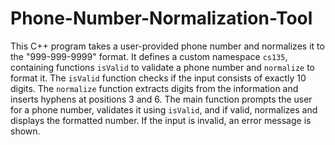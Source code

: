 # Phone-Number-Normalization-Tool

This C++ program takes a user-provided phone number and normalizes it to the "999-999-9999" format. It defines a custom namespace `cs135`, containing functions `isValid` to validate a phone number and `normalize` to format it. The `isValid` function checks if the input consists of exactly 10 digits. The `normalize` function extracts digits from the information and inserts hyphens at positions 3 and 6. The main function prompts the user for a phone number, validates it using `isValid`, and if valid, normalizes and displays the formatted number. If the input is invalid, an error message is shown.
